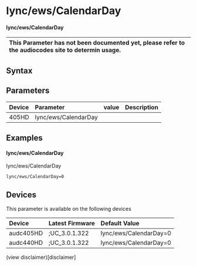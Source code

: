 ﻿---
description: lync/ews/CalendarDay
search: false
---

# lync/ews/CalendarDay

#### lync/ews/CalendarDay


| This Parameter has not been documented yet, please refer to the audiocodes site to determin usage.  | 
| :--- |

## Syntax

## Parameters
|Device|Parameter|value|Description|
|:---|:---|:---|:---|
| 405HD | lync/ews/CalendarDay |  |  |

## Examples
#### lync/ews/CalendarDay

lync/ews/CalendarDay

```
lync/ews/CalendarDay=0
```

## Devices
This parameter is available on the following devices

| Device | Latest Firmware | Default Value |
|:---|:---|:---|
| audc405HD | ;UC_3.0.1.322 | lync/ews/CalendarDay=0 
| audc440HD | ;UC_3.0.1.322 | lync/ews/CalendarDay=0 

(view disclaimer)[disclaimer]
